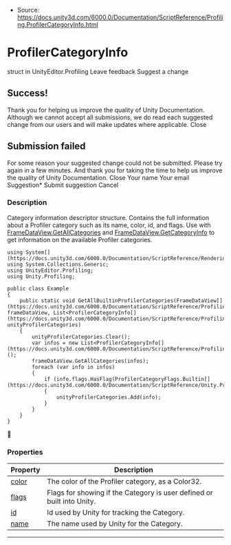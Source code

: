 * Source: https://docs.unity3d.com/6000.0/Documentation/ScriptReference/Profiling.ProfilerCategoryInfo.html

# ProfilerCategoryInfo
struct in UnityEditor.Profiling
Leave feedback
Suggest a change
## Success!
Thank you for helping us improve the quality of Unity Documentation. Although we cannot accept all submissions, we do read each suggested change from our users and will make updates where applicable.
Close
## Submission failed
For some reason your suggested change could not be submitted. Please <a>try again</a> in a few minutes. And thank you for taking the time to help us improve the quality of Unity Documentation.
Close
Your name Your email Suggestion* Submit suggestion
Cancel
### Description
Category information descriptor structure.
Contains the full information about a Profiler category such as its name, color, id, and flags. Use with [FrameDataView.GetAllCategories](https://docs.unity3d.com/6000.0/Documentation/ScriptReference/Profiling.FrameDataView.GetAllCategories.html) and [FrameDataView.GetCategoryInfo](https://docs.unity3d.com/6000.0/Documentation/ScriptReference/Profiling.FrameDataView.GetCategoryInfo.html) to get information on the available Profiler categories.
```
using System[](https://docs.unity3d.com/6000.0/Documentation/ScriptReference/Rendering.VirtualTexturing.System.html);
using System.Collections.Generic;
using UnityEditor.Profiling;
using Unity.Profiling;  
  
public class Example
{
    public static void GetAllBuiltinProfilerCategories(FrameDataView[](https://docs.unity3d.com/6000.0/Documentation/ScriptReference/Profiling.FrameDataView.html) frameDataView, List<ProfilerCategoryInfo[](https://docs.unity3d.com/6000.0/Documentation/ScriptReference/Profiling.ProfilerCategoryInfo.html)> unityProfilerCategories)
    {
        unityProfilerCategories.Clear();
        var infos = new List<ProfilerCategoryInfo[](https://docs.unity3d.com/6000.0/Documentation/ScriptReference/Profiling.ProfilerCategoryInfo.html)>();
        frameDataView.GetAllCategories(infos);
        foreach (var info in infos)
        {
            if (info.flags.HasFlag(ProfilerCategoryFlags.Builtin[](https://docs.unity3d.com/6000.0/Documentation/ScriptReference/Unity.Profiling.ProfilerCategoryFlags.Builtin.html)))
            {
                unityProfilerCategories.Add(info);
            }
        }
    }
}

```

### Properties
Property | Description  
---|---  
[color](https://docs.unity3d.com/6000.0/Documentation/ScriptReference/Profiling.ProfilerCategoryInfo-color.html) | The color of the Profiler category, as a Color32.  
[flags](https://docs.unity3d.com/6000.0/Documentation/ScriptReference/Profiling.ProfilerCategoryInfo-flags.html) | Flags for showing if the Category is user defined or built into Unity.  
[id](https://docs.unity3d.com/6000.0/Documentation/ScriptReference/Profiling.ProfilerCategoryInfo-id.html) | Id used by Unity for tracking the Category.  
[name](https://docs.unity3d.com/6000.0/Documentation/ScriptReference/Profiling.ProfilerCategoryInfo-name.html) | The name used by Unity for the Category.  
* * *
